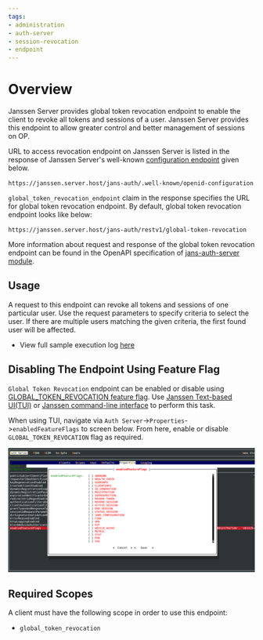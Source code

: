 ```yaml
---
tags:
- administration
- auth-server
- session-revocation
- endpoint
---
```


# Overview

Janssen Server provides global token revocation endpoint to enable the client to revoke all tokens and sessions of a user.
Janssen Server provides this endpoint to allow greater 
control and better management of sessions on OP.

URL to access revocation endpoint on Janssen Server is listed in the response of Janssen Server's well-known
[configuration endpoint](./configuration.md) given below.

```text
https://janssen.server.host/jans-auth/.well-known/openid-configuration
```

`global_token_revocation_endpoint` claim in the response specifies the URL for global token revocation endpoint. By default, global token revocation endpoint
looks like below:

```
https://janssen.server.host/jans-auth/restv1/global-token-revocation
```

More information about request and response of the global token revocation endpoint can be found in
the OpenAPI specification of [jans-auth-server module](https://gluu.org/swagger-ui/?url=https://raw.githubusercontent.com/JanssenProject/jans/vreplace-janssen-version/jans-auth-server/docs/swagger.yaml).

## Usage

A request to this endpoint can revoke all tokens and sessions of one particular user. Use the request parameters to specify 
criteria to select the user. If there are multiple users matching the given criteria, the first found user will be affected.

- View full sample execution log [here](../../../assets/log/global-token-revocation-run-log.txt)

## Disabling The Endpoint Using Feature Flag

`Global Token Revocation` endpoint can be enabled or disable using [GLOBAL_TOKEN_REVOCATION feature flag](../../reference/json/feature-flags/janssenauthserver-feature-flags.md#globaltokenrevocation).
Use [Janssen Text-based UI(TUI)](../../config-guide/config-tools/jans-tui/README.md) or [Janssen command-line interface](../../config-guide/config-tools/jans-cli/README.md) to perform this task.

When using TUI, navigate via `Auth Server`->`Properties`->`enabledFeatureFlags` to screen below. From here, enable or
disable `GLOBAL_TOKEN_REVOCATION` flag as required.

![](../../../assets/image-tui-enable-components.png)

## Required Scopes

A client must have the following scope in order to use this endpoint:

- `global_token_revocation`

